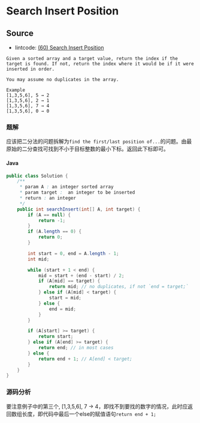 # Search Insert Position

## Source

- lintcode: [(60) Search Insert Position](http://www.lintcode.com/en/problem/search-insert-position/)

```
Given a sorted array and a target value, return the index if the target is found. If not, return the index where it would be if it were inserted in order.

You may assume no duplicates in the array.

Example
[1,3,5,6], 5 → 2
[1,3,5,6], 2 → 1
[1,3,5,6], 7 → 4
[1,3,5,6], 0 → 0
```

### 题解

应该把二分法的问题拆解为`find the first/last position of...`的问题。由最原始的二分查找可找到不小于目标整数的最小下标。返回此下标即可。

#### Java

```java
public class Solution {
    /**
     * param A : an integer sorted array
     * param target :  an integer to be inserted
     * return : an integer
     */
    public int searchInsert(int[] A, int target) {
        if (A == null) {
            return -1;
        }
        if (A.length == 0) {
            return 0;
        }

        int start = 0, end = A.length - 1;
        int mid;

        while (start + 1 < end) {
            mid = start + (end - start) / 2;
            if (A[mid] == target) {
                return mid; // no duplicates, if not `end = target;`
            } else if (A[mid] < target) {
                start = mid;
            } else {
                end = mid;
            }
        }

        if (A[start] >= target) {
            return start;
        } else if (A[end] >= target) {
            return end; // in most cases
        } else {
            return end + 1; // A[end] < target;
        }
    }
}
```
### 源码分析

要注意例子中的第三个, [1,3,5,6], 7 → 4，即找不到要找的数字的情况，此时应返回数组长度，即代码中最后一个else的赋值语句`return end + 1;`
